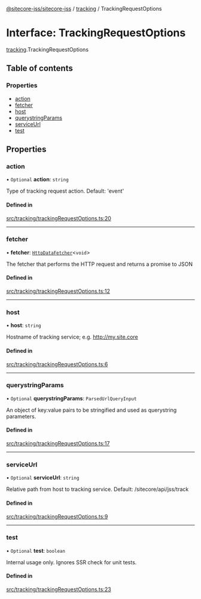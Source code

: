 [@sitecore-jss/sitecore-jss](../README.md) / [tracking](../modules/tracking.md) / TrackingRequestOptions

# Interface: TrackingRequestOptions

[tracking](../modules/tracking.md).TrackingRequestOptions

## Table of contents

### Properties

- [action](tracking.TrackingRequestOptions.md#action)
- [fetcher](tracking.TrackingRequestOptions.md#fetcher)
- [host](tracking.TrackingRequestOptions.md#host)
- [querystringParams](tracking.TrackingRequestOptions.md#querystringparams)
- [serviceUrl](tracking.TrackingRequestOptions.md#serviceurl)
- [test](tracking.TrackingRequestOptions.md#test)

## Properties

### action

• `Optional` **action**: `string`

Type of tracking request action. Default: 'event'

#### Defined in

[src/tracking/trackingRequestOptions.ts:20](https://github.com/Sitecore/jss/blob/626f91b9b/packages/sitecore-jss/src/tracking/trackingRequestOptions.ts#L20)

___

### fetcher

• **fetcher**: [`HttpDataFetcher`](../modules/index.md#httpdatafetcher)<`void`\>

The fetcher that performs the HTTP request and returns a promise to JSON

#### Defined in

[src/tracking/trackingRequestOptions.ts:12](https://github.com/Sitecore/jss/blob/626f91b9b/packages/sitecore-jss/src/tracking/trackingRequestOptions.ts#L12)

___

### host

• **host**: `string`

Hostname of tracking service; e.g. http://my.site.core

#### Defined in

[src/tracking/trackingRequestOptions.ts:6](https://github.com/Sitecore/jss/blob/626f91b9b/packages/sitecore-jss/src/tracking/trackingRequestOptions.ts#L6)

___

### querystringParams

• `Optional` **querystringParams**: `ParsedUrlQueryInput`

An object of key:value pairs to be stringified and used as querystring parameters.

#### Defined in

[src/tracking/trackingRequestOptions.ts:17](https://github.com/Sitecore/jss/blob/626f91b9b/packages/sitecore-jss/src/tracking/trackingRequestOptions.ts#L17)

___

### serviceUrl

• `Optional` **serviceUrl**: `string`

Relative path from host to tracking service. Default: /sitecore/api/jss/track

#### Defined in

[src/tracking/trackingRequestOptions.ts:9](https://github.com/Sitecore/jss/blob/626f91b9b/packages/sitecore-jss/src/tracking/trackingRequestOptions.ts#L9)

___

### test

• `Optional` **test**: `boolean`

Internal usage only. Ignores SSR check for unit tests.

#### Defined in

[src/tracking/trackingRequestOptions.ts:23](https://github.com/Sitecore/jss/blob/626f91b9b/packages/sitecore-jss/src/tracking/trackingRequestOptions.ts#L23)
